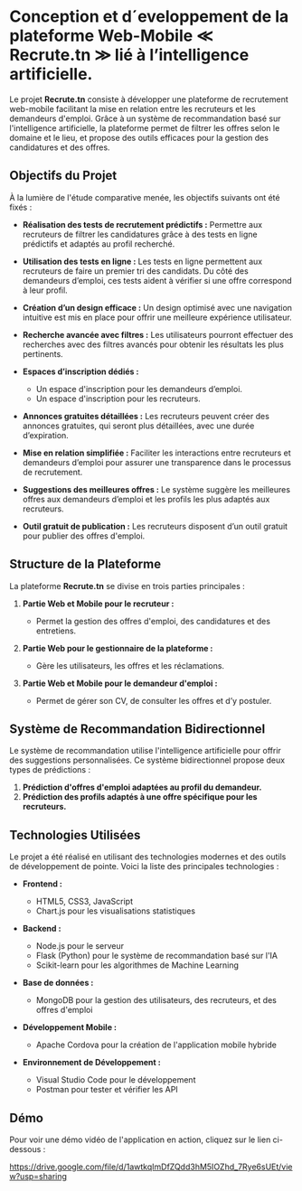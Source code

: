 # Conception et d´eveloppement de la plateforme Web-Mobile ≪ Recrute.tn ≫ lié à l’intelligence artificielle.

Le projet **Recrute.tn** consiste à développer une plateforme de recrutement web-mobile facilitant la mise en relation entre les recruteurs et les demandeurs d'emploi. Grâce à un système de recommandation basé sur l'intelligence artificielle, la plateforme permet de filtrer les offres selon le domaine et le lieu, et propose des outils efficaces pour la gestion des candidatures et des offres.

## Objectifs du Projet
À la lumière de l'étude comparative menée, les objectifs suivants ont été fixés :

- **Réalisation des tests de recrutement prédictifs :**
  Permettre aux recruteurs de filtrer les candidatures grâce à des tests en ligne prédictifs et adaptés au profil recherché.
  
- **Utilisation des tests en ligne :**
  Les tests en ligne permettent aux recruteurs de faire un premier tri des candidats. Du côté des demandeurs d’emploi, ces tests aident à vérifier si une offre correspond à leur profil.
  
- **Création d’un design efficace :**
  Un design optimisé avec une navigation intuitive est mis en place pour offrir une meilleure expérience utilisateur.

- **Recherche avancée avec filtres :**
  Les utilisateurs pourront effectuer des recherches avec des filtres avancés pour obtenir les résultats les plus pertinents.

- **Espaces d’inscription dédiés :**
  - Un espace d'inscription pour les demandeurs d’emploi.
  - Un espace d'inscription pour les recruteurs.

- **Annonces gratuites détaillées :**
  Les recruteurs peuvent créer des annonces gratuites, qui seront plus détaillées, avec une durée d’expiration.

- **Mise en relation simplifiée :**
  Faciliter les interactions entre recruteurs et demandeurs d’emploi pour assurer une transparence dans le processus de recrutement.

- **Suggestions des meilleures offres :**
  Le système suggère les meilleures offres aux demandeurs d’emploi et les profils les plus adaptés aux recruteurs.

- **Outil gratuit de publication :**
  Les recruteurs disposent d’un outil gratuit pour publier des offres d'emploi.

## Structure de la Plateforme
La plateforme **Recrute.tn** se divise en trois parties principales :

1. **Partie Web et Mobile pour le recruteur :**
   - Permet la gestion des offres d'emploi, des candidatures et des entretiens.

2. **Partie Web pour le gestionnaire de la plateforme :**
   - Gère les utilisateurs, les offres et les réclamations.

3. **Partie Web et Mobile pour le demandeur d'emploi :**
   - Permet de gérer son CV, de consulter les offres et d’y postuler.

## Système de Recommandation Bidirectionnel
Le système de recommandation utilise l'intelligence artificielle pour offrir des suggestions personnalisées. Ce système bidirectionnel propose deux types de prédictions :
1. **Prédiction d'offres d'emploi adaptées au profil du demandeur.**
2. **Prédiction des profils adaptés à une offre spécifique pour les recruteurs.**

## Technologies Utilisées
Le projet a été réalisé en utilisant des technologies modernes et des outils de développement de pointe. Voici la liste des principales technologies :

- **Frontend :**
  - HTML5, CSS3, JavaScript
  - Chart.js pour les visualisations statistiques

- **Backend :**
  - Node.js pour le serveur
  - Flask (Python) pour le système de recommandation basé sur l'IA
  - Scikit-learn pour les algorithmes de Machine Learning

- **Base de données :**
  - MongoDB pour la gestion des utilisateurs, des recruteurs, et des offres d'emploi

- **Développement Mobile :**
  - Apache Cordova pour la création de l'application mobile hybride

- **Environnement de Développement :**
  - Visual Studio Code pour le développement
  - Postman pour tester et vérifier les API
## Démo

Pour voir une démo vidéo de l'application en action, cliquez sur le lien ci-dessous :

https://drive.google.com/file/d/1awtkqImDfZQdd3hM5IOZhd_7Rye6sUEt/view?usp=sharing
